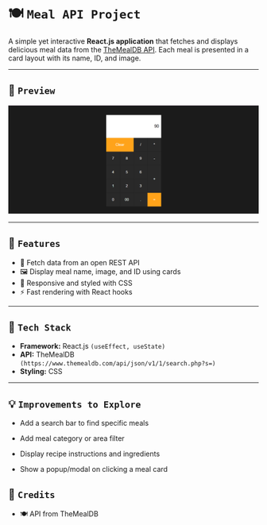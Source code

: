 # 🍽️ `Meal API Project`

A simple yet interactive **React.js application** that fetches and displays delicious meal data from the [TheMealDB API](https://www.themealdb.com/). Each meal is presented in a card layout with its name, ID, and image.

---

## 📸 `Preview`

![Meal API Preview](./reactJsCalc4Huxn.png) <!-- Replace with your actual image path -->

---

## 🧠 `Features`

- 🔄 Fetch data from an open REST API
- 🖼️ Display meal name, image, and ID using cards
- 🎨 Responsive and styled with CSS
- ⚡ Fast rendering with React hooks

---

## 🔧 `Tech Stack`

- **Framework:** React.js `(useEffect, useState)`
- **API:** TheMealDB `(https://www.themealdb.com/api/json/v1/1/search.php?s=)`
- **Styling:** CSS

---

## 💡 `Improvements to Explore`

- Add a search bar to find specific meals

- Add meal category or area filter

- Display recipe instructions and ingredients

- Show a popup/modal on clicking a meal card

## 🙌 `Credits`

- 🍽️ API from TheMealDB
